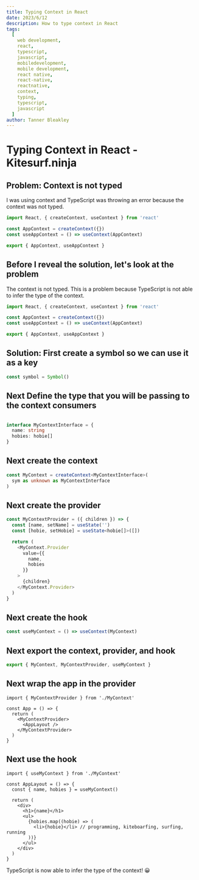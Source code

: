 ```yaml
---
title: Typing Context in React
date: 2023/6/12
description: How to type context in React
tags:
  [
    web development,
    react,
    typescript,
    javascript,
    mobiledevelopment,
    mobile development,
    react native,
    react-native,
    reactnative,
    context,
    typing,
    typescript,
    javascript
  ]
author: Tanner Bleakley
---
```


# Typing Context in React - Kitesurf.ninja

## Problem: Context is not typed

I was using context and TypeScript was throwing an error because the context was not typed.

```ts
import React, { createContext, useContext } from 'react'

const AppContext = createContext({})
const useAppContext = () => useContext(AppContext)

export { AppContext, useAppContext }
```

## Before I reveal the solution, let's look at the problem

The context is not typed. This is a problem because TypeScript is not able to infer the type of the context.

```ts
import React, { createContext, useContext } from 'react'

const AppContext = createContext({})
const useAppContext = () => useContext(AppContext)

export { AppContext, useAppContext }
```

## Solution: First create a symbol so we can use it as a key

```ts
const symbol = Symbol()
```

## Next Define the type that you will be passing to the context consumers

```ts

interface MyContextInterface = {
  name: string
  hobies: hobie[]
}

```

## Next create the context

```ts
const MyContext = createContext<MyContextInterface>(
  sym as unknown as MyContextInterface
)
```

## Next create the provider

```ts
const MyContextProvider = ({ children }) => {
  const [name, setName] = useState('')
  const [hobie, setHobie] = useState<hobie[]>([])

  return (
    <MyContext.Provider
      value={{
        name,
        hobies
      }}
    >
      {children}
    </MyContext.Provider>
  )
}
```

## Next create the hook

```ts
const useMyContext = () => useContext(MyContext)
```

## Next export the context, provider, and hook

```ts
export { MyContext, MyContextProvider, useMyContext }
```

## Next wrap the app in the provider

```tsx
import { MyContextProvider } from './MyContext'

const App = () => {
  return (
    <MyContextProvider>
      <AppLayout />
    </MyContextProvider>
  )
}
```

## Next use the hook

```tsx
import { useMyContext } from './MyContext'

const AppLayout = () => {
  const { name, hobies } = useMyContext()

  return (
    <div>
      <h1>{name}</h1>
      <ul>
        {hobies.map((hobie) => (
          <li>{hobie}</li> // programming, kiteboarfing, surfing, running
        ))}
      </ul>
    </div>
  )
}
```

TypeScript is now able to infer the type of the context! 😀
